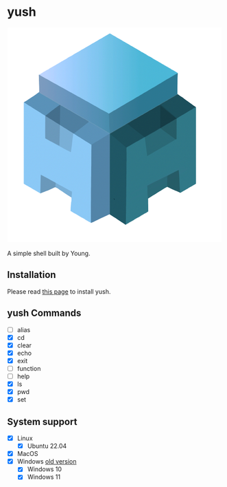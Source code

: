 # yush

![yush](./public/yush_logo.png)

A simple shell built by Young.

## Installation

Please read [this page](./docs/tutorial.md) to install yush.

## yush Commands

- [ ] alias
- [x] cd
- [x] clear
- [x] echo
- [x] exit
- [ ] function
- [ ] help
- [x] ls
- [x] pwd
- [x] set

## System support

- [x] Linux
    - [x] Ubuntu 22.04
- [x] MacOS
- [x] Windows [old version](https://github.com/Young-TW/yush/releases/tag/windows-latest)
    - [x] Windows 10
    - [x] Windows 11
